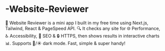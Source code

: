 # -Website-Reviewer
🚀 Website Reviewer is a mini app I built in my free time using Next.js, Tailwind, React &amp; PageSpeed API. 🔍 It checks any site for 🌐 Performance, ♿ Accessibility, 🔎 SEO &amp; 🔒 HTTPS, then shows results in interactive charts 📊. Supports 🌙/☀️ dark mode. Fast, simple &amp; super handy! 
